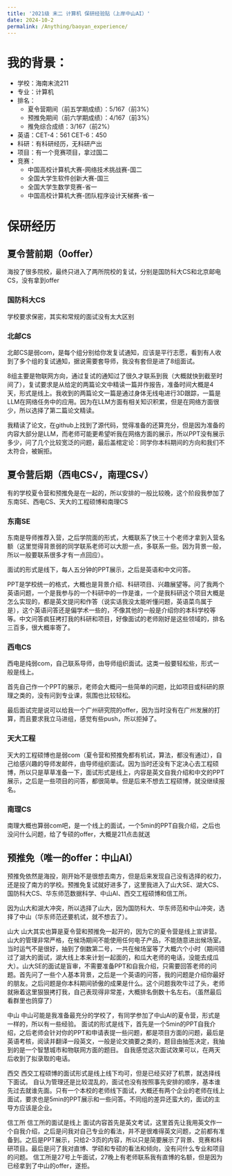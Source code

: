 ```yaml
---
title: '2021级 末二 计算机 保研经验贴（上岸中山AI）'
date: 2024-10-2
permalink: /Anything/baoyan_experience/
---
```




# 我的背景：
* 学校：海南末流211
* 专业：计算机
* 排名：
   - 夏令营期间（前五学期成绩）：5/167（前3%）
   - 预推免期间（前六学期成绩）：4/167（前3%）
   - 推免综合成绩：3/167（前2%）
* 英语：CET-4：561 CET-6：450
* 科研：有科研经历，无科研产出
* 项目：有一个竞赛项目，拿过国二
* 竞赛：
   - 中国高校计算机大赛-网络技术挑战赛-国二
   - 全国大学生软件创新大赛-国三
   - 全国大学生数学竞赛-省一
   - 中国高校计算机大赛-团队程序设计天梯赛-省一

# 保研经历

## 夏令营前期（0offer）
  海投了很多院校，最终只进入了两所院校的复试，分别是国防科大CS和北京邮电CS，没有拿到offer

### 国防科大CS
  学校要求保密，其实和常规的面试没有太大区别

### 北邮CS
  北邮CS是弱com，是每个组分别给你发复试通知，应该是平行志愿，看到有人收到了多个组的复试通知，据说需要套导师，我没有套但是进了8组面试。
  
  8组主要是物联网方向，通过复试的通知过了很久才联系到我（大概就快到截至时间了），复试要求是从给定的两篇论文中精读一篇并作报告，准备时间大概是4天，形式是线上。我收到的两篇论文一篇是通过身体无线电进行3D跟踪，一篇是LLM在网络任务中的应用。因为在LLM方面有相关知识积累，但是在网络方面很少，所以选择了第二篇论文精读。
  
  我精读了论文，在github上找到了源代码，觉得准备的还算充分，但是因为准备的内容大部分是LLM，而老师可能更希望听我在网络方面的展示，所以PPT没有展示多少，问了几个比较宽泛的问题，最后盖棺定论：同学你本科期间的方向和我们不太符合，被婉拒。

## 夏令营后期（西电CS√，南理CS√）
  有的学校夏令营和预推免是在一起的，所以安排的一般比较晚，这个阶段我参加了东南SE、西电CS、天大的工程硕博和南理CS

### 东南SE
  东南是导师推荐入营，之后学院面的形式，大概联系了快三十个老师才拿到入营名额（这里觉得背景弱的同学联系老师可以大胆一点，多联系一些。因为背景一般，所以一般要联系很多才有一点回应）。
  
  面试的形式是线下，每人五分钟的PPT展示，之后是英语和中文问答。

  PPT是学校统一的格式，大概也是背景介绍、科研项目、兴趣展望等。问了我两个英语问题，一个是我参与的一个科研中的一作是谁，一个是我科研这个项目大概是怎么实现的，都是英文提问和作答（说实话我没太能听懂问题，英语菜鸟属于是），这个英语问答还是偏学术一些的，不像其他的一般是介绍你的本科学校等等。中文问答疯狂拷打我的科研和项目，好像面试的老师刚好是这些领域的，排名三百多，很大概率寄了。

### 西电CS
  西电是纯弱com，自己联系导师，由导师组织面试。这类一般要轻松些，形式一般是线上。
  
  首先自己作一个PPT的展示，老师会大概问一些简单的问题，比如项目或科研的原理之类的，没有问到专业课，氛围也比较轻松。
  
  最后面试完是说可以给我一个广州研究院的offer，因为当时没有在广州发展的打算，而且要求我立马进组，感觉有些push，所以拒掉了。

### 天大工程
  天大的工程硕博也是弱com（夏令营和预推免都有机试，算法，都没有通过），自己给感兴趣的导师发邮件，由导师组织面试。因为当时还没有下定决心去工程硕博，所以只是草草准备一下，面试形式是线上，内容是英文自我介绍和中文的PPT展示，之后是一些项目的问答，都很简单。但是后来不想去工程硕博，就没继续报名。

### 南理CS

  南理大概也算弱com吧，是一个线上的面试，一个5min的PPT自我介绍，之后也没问什么问题，给了专硕的offer，大概是211点击就送

## 预推免（唯一的offer：中山AI）
  预推免依然是海投，刚开始不是很想去南方，但是后来发现自己没有选择的权力，还是投了南方的学校。预推免复试就好进多了，这里我进入了山大SE、湖大CS、国防科大CS、华东师范数据科学、中山AI、西交工程硕博和信工所。
  
  因为山大和湖大冲突，所以选择了山大，因为国防科大、华东师范和中山冲突，选择了中山（华东师范还要机试，就不想去了）。

山大
山大其实也算是夏令营和预推免一起开的，因为它的夏令营是线上宣讲营。
山大的管理非常严格，在候场期间不能使用任何电子产品，不能随意进出候场室。当时运气不是很好，抽到了倒数第二号，一共在候场室等了大概六个小时（期间错过了湖大的面试，湖大线上本来计划一起面的，和瓜大老师的电话，没能去成瓜大）。山大SE的面试是盲审，不需要准备PPT和自我介绍，只需要回答老师的问题。首先问了一些个人基本背景，之后是一个英语的问答，我的问题是介绍你最好的朋友。之后问题是你本科期间骄傲的成果是什么。这个问题我吹牛过了头，老师就揪着这里狠狠拷打我，自己表现得非常差，大概排名倒数十名左右。（虽然最后看群里也鸽穿了）

中山
中山可能是我准备最充分的学校了，有同学参加了中山AI的夏令营，形式是一样的，所以有一些经验。
面试的形式是线下，首先是一个5min的PPT自我介绍，之后老师会针对你的PPT和申请表提一些问题，都是项目方面的问题，最后是英语考核，阅读并翻译一段英文，一般是论文摘要之类的，题目由抽签决定，我抽到的是一个智慧城市和物联网方面的题目。
自我感觉这次面试效果可以，在两天后收到了拟录取的电话。

西交
西交工程硕博的面试形式是线上线下均可，但是已经买好了机票，就选择线下面试。
自认为管理还是比较混乱的，面试也没有按照事先安排的顺序，基本谁先过去就谁先面。只有一个本校的老师线下面试，大概还有两个企业的老师在线上面试，要求也是5min的PPT展示和一些问答。不同组的差异还蛮大的，面试的主导方应该是企业。

信工所
信工所的面试是线上
面试内容首先是英文考试，这里首先让我用英文作一个自我介绍，之后是问我对自己专业的看法，并不是很难得英文问题，之前都有准备到。之后是PPT展示，只给2-3页的内容，所以只是简要展示了背景、竞赛和科研项目。最后是问了我对直博、学硕和专硕的看法和倾向，没有问什么专业和项目的问题。
信工所是27号上午面试，27晚上有老师联系我有直博的名额，但是因为已经拿到了中山的offer，遂拒。
